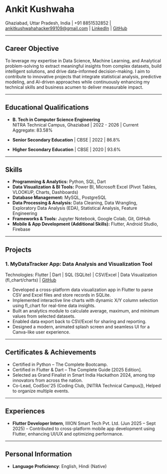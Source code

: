# Ankit Kushwaha

Ghaziabad, Uttar Pradesh, India | +91 8851532852 | ankitkushwahahacker99109@gmail.com | [LinkedIn](https://www.linkedin.com/in/ankitkushwaha90/) | [GitHub](https://github.com/Ankitkushwaha90)

---

## Career Objective

To leverage my expertise in Data Science, Machine Learning, and Analytical problem-solving to extract meaningful insights from complex datasets, build intelligent solutions, and drive data-informed decision-making. I aim to contribute to innovative projects that integrate statistical analysis, predictive modeling, and AI-driven approaches while continuously enhancing my technical skills and business acumen to deliver measurable impact.

---

## Educational Qualifications

- **B. Tech in Computer Science Engineering**  
  NITRA Technical Campus, Ghaziabad | 2022 - 2026 | Current Aggregate: 83.58%  

- **Senior Secondary Education** | CBSE | 2022 | 86.8%  

- **Higher Secondary Education** | CBSE | 2020 | 93.6%  

---
## Skills

- **Programming & Analytics:** Python, SQL, Dart  
- **Data Visualization & BI Tools:** Power BI, Microsoft Excel (Pivot Tables, VLOOKUP, Charts, Dashboards)  
- **Database Management:** MySQL, PostgreSQL  
- **Data Processing & Analysis:** Data Cleaning, Data Wrangling, Exploratory Data Analysis (EDA), Statistical Analysis, Feature Engineering  
- **Frameworks & Tools:** Jupyter Notebook, Google Colab, Git, GitHub  
- **Mobile & App Development (Additional Skills):** Flutter, Android Studio, Firebase  


---

## Projects

### 1. MyDataTracker App: Data Analysis and Visualization Tool

Technologies: Flutter | Dart | SQL (SQLite) | CSV/Excel | Data Visualization (fl_chart/charts) | [GitHub](https://github.com/Ankitkushwaha90)

- Developed a cross-platform data visualization app in Flutter to parse CSV and Excel files and store records in SQLite.  
- Implemented interactive line charts with dynamic X/Y column selection using fl_chart for real-time data insights.  
- Built an analytics module to calculate average, maximum, and minimum values from selected datasets.  
- Enabled data export back to CSV/Excel for sharing and reporting.  
- Designed a modern, animated splash screen and seamless UI for a Canva-like user experience.  

---

## Certificates & Achievements

- Certified in Python – The Complete Bootcamp.  
- Certified in Flutter & Dart – The Complete Guide [2025 Edition].  
- Selected as Grand Finalist in Smart India Hackathon 2024, among top innovators from across the nation.  
- Co-Lead, CodSoc'25 (Coding Club, [NITRA Technical Campus]), Helped to organize multiple events.  

---

## Experiences

- **Flutter Developer Intern**, IIIION Smart Tech Pvt. Ltd. (Jun 2025 – Sept 2025) – Contributed to cross-platform mobile app development using Flutter, enhancing UI/UX and optimizing performance.  

---

## Personal Information

- **Language Proficiency**: English, Hindi (Native)  
